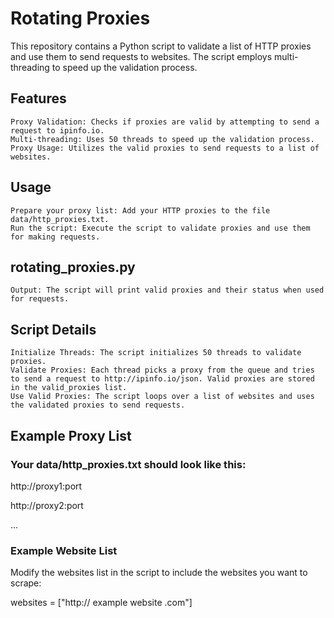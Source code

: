 # Rotating Proxies

This repository contains a Python script to validate a list of HTTP proxies and use them to send requests to websites. The script employs multi-threading to speed up the validation process.
## Features

    Proxy Validation: Checks if proxies are valid by attempting to send a request to ipinfo.io.
    Multi-threading: Uses 50 threads to speed up the validation process.
    Proxy Usage: Utilizes the valid proxies to send requests to a list of websites.


## Usage
    Prepare your proxy list: Add your HTTP proxies to the file data/http_proxies.txt.
    Run the script: Execute the script to validate proxies and use them for making requests.


##  rotating_proxies.py
    Output: The script will print valid proxies and their status when used for requests.

## Script Details
    Initialize Threads: The script initializes 50 threads to validate proxies.
    Validate Proxies: Each thread picks a proxy from the queue and tries to send a request to http://ipinfo.io/json. Valid proxies are stored in the valid_proxies list.
    Use Valid Proxies: The script loops over a list of websites and uses the validated proxies to send requests.

## Example Proxy List

### Your data/http_proxies.txt should look like this:

  http://proxy1:port
  
  http://proxy2:port
  
  ...

### Example Website List
Modify the websites list in the script to include the websites you want to scrape:

websites = ["http:// example website .com"]
